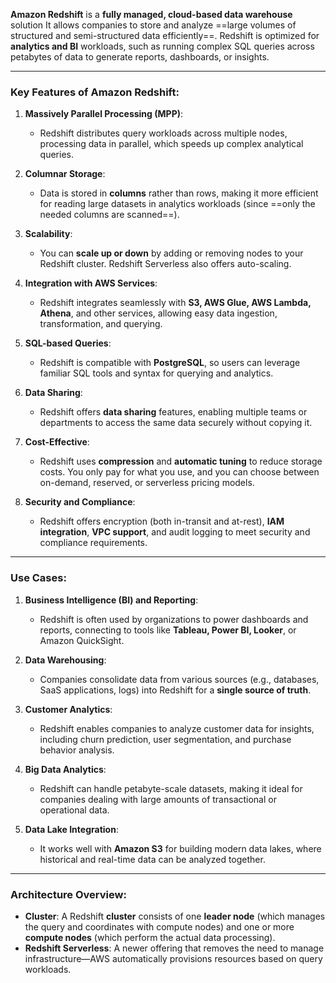 **Amazon Redshift** is a **fully managed, cloud-based data warehouse** solution 
It allows companies to store and analyze ==large volumes of structured and semi-structured data efficiently==. Redshift is optimized for **analytics and BI** workloads, such as running complex SQL queries across petabytes of data to generate reports, dashboards, or insights.

---

### Key Features of Amazon Redshift:

1. **Massively Parallel Processing (MPP)**:
   - Redshift distributes query workloads across multiple nodes, processing data in parallel, which speeds up complex analytical queries.

2. **Columnar Storage**:
   - Data is stored in **columns** rather than rows, making it more efficient for reading large datasets in analytics workloads (since ==only the needed columns are scanned==).

3. **Scalability**:
   - You can **scale up or down** by adding or removing nodes to your Redshift cluster. Redshift Serverless also offers auto-scaling.

4. **Integration with AWS Services**:
   - Redshift integrates seamlessly with **S3, AWS Glue, AWS Lambda, Athena**, and other services, allowing easy data ingestion, transformation, and querying.

5. **SQL-based Queries**:
   - Redshift is compatible with **PostgreSQL**, so users can leverage familiar SQL tools and syntax for querying and analytics.

6. **Data Sharing**:
   - Redshift offers **data sharing** features, enabling multiple teams or departments to access the same data securely without copying it.

7. **Cost-Effective**:
   - Redshift uses **compression** and **automatic tuning** to reduce storage costs. You only pay for what you use, and you can choose between on-demand, reserved, or serverless pricing models.

8. **Security and Compliance**:
   - Redshift offers encryption (both in-transit and at-rest), **IAM integration**, **VPC support**, and audit logging to meet security and compliance requirements.

---

### Use Cases:

1. **Business Intelligence (BI) and Reporting**:
   - Redshift is often used by organizations to power dashboards and reports, connecting to tools like **Tableau, Power BI, Looker**, or Amazon QuickSight.

2. **Data Warehousing**:
   - Companies consolidate data from various sources (e.g., databases, SaaS applications, logs) into Redshift for a **single source of truth**.

3. **Customer Analytics**:
   - Redshift enables companies to analyze customer data for insights, including churn prediction, user segmentation, and purchase behavior analysis.

4. **Big Data Analytics**:
   - Redshift can handle petabyte-scale datasets, making it ideal for companies dealing with large amounts of transactional or operational data.

5. **Data Lake Integration**:
   - It works well with **Amazon S3** for building modern data lakes, where historical and real-time data can be analyzed together.

---

### Architecture Overview:

- **Cluster**: A Redshift **cluster** consists of one **leader node** (which manages the query and coordinates with compute nodes) and one or more **compute nodes** (which perform the actual data processing).
- **Redshift Serverless**: A newer offering that removes the need to manage infrastructure—AWS automatically provisions resources based on query workloads.
